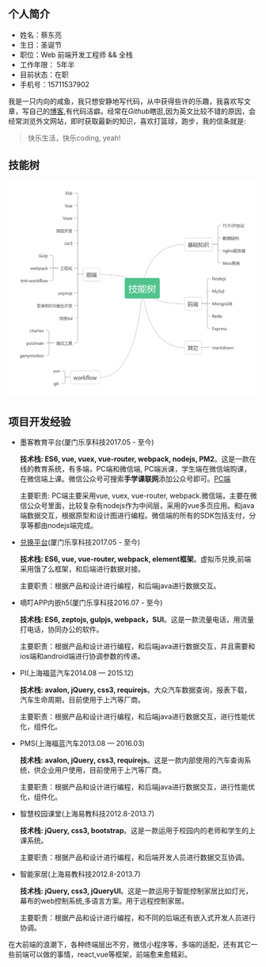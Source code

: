 ## 个人简介

- 姓名：蔡东亮
- 生日：圣诞节
- 职位：Web 前端开发工程师 && 全栈
- 工作年限： 5年半
- 目前状态：在职
- 手机号：15711537902

我是一只内向的咸鱼，我只想安静地写代码，从中获得些许的乐趣，我喜欢写文章，写自己的[博客](https://troland.github.io),有代码洁癖。经常在*Github*瞎逛,因为英文比较不错的原因，会经常浏览外文网站，即时获取最新的知识，喜欢打篮球，跑步，我的信条就是:

> 快乐生活，快乐coding, yeah!

## 技能树
![技能树](tech-map.png)

## 项目开发经验

- 墨客教育平台(厦门乐享科技2017.05 - 至今)

  **技术栈: ES6, vue, vuex, vue-router, webpack, nodejs, PM2**。这是一款在线的教育系统，有多端，PC端和微信端, PC端派课，学生端在微信端购课，在微信端上课。微信公众号可搜索**手学课联网**添加公众号即可。[PC端](org.sxmoc.com)
 
  主要职责: PC端主要采用vue, vuex, vue-router, webpack.微信端，主要在微信公众号里面，比较复杂有nodejs作为中间层，采用的vue多页应用。和java端数据交互，根据原型和设计图进行编程。微信端的所有的SDK包括支付，分享等都由nodejs端完成。
  
- [兑换平台](http://exchange.iwop.cn/)(厦门乐享科技2017.05 - 至今)

  **技术栈: ES6, vue, vue-router, webpack, element框架**。虚拟币兑换,前端采用饿了么框架，和后端进行数据对接。
 
  主要职责：根据产品和设计进行编程，和后端java进行数据交互。
  
- 嘀叮APP内嵌h5(厦门乐享科技2016.07 - 至今)

  **技术栈: ES6, zeptojs, gulpjs, webpack，SUI**。这是一款流量电话，用流量打电话，协同办公的软件。
 
  主要职责：根据产品和设计进行编程，和后端java进行数据交互，并且需要和ios端和android端进行协调参数的传递。
  
- PI(上海福蓝汽车2014.08 — 2015.12)

  **技术栈: avalon, jQuery, css3, requirejs**。大众汽车数据查询，报表下载，汽车生命周期，目前使用于上汽等厂商。
  
  主要职责：根据产品和设计进行编程，和后端java进行数据交互，进行性能优化，组件化。
  
- PMS(上海福蓝汽车2013.08 — 2016.03)

  **技术栈: avalon, jQuery, css3, requirejs**。这是一款内部使用的汽车查询系统，供企业用户使用，目前使用于上汽等厂商。
 
  主要职责：根据产品和设计进行编程，和后端java进行数据交互，进行性能优化，组件化。
  
- 智慧校园课堂(上海易教科技2012.8-2013.7)
  
  **技术栈: jQuery, css3, bootstrap**。这是一款运用于校园内的老师和学生的上课系统。
  
  主要职责：根据产品和设计进行编程，和后端开发人员进行数据交互协调。
  
- 智能家居(上海易教科技2012.8-2013.7)

  **技术栈: jQuery, css3, jQueryUI**。这是一款运用于智能控制家居比如灯光，幕布的web控制系统,多语言方案。用于远程控制家居。
  
  主要职责：根据产品和设计进行编程，和不同的后端还有嵌入式开发人员进行协调。
 
 在大前端的浪潮下，各种终端层出不穷，微信小程序等，多端的适配，还有其它一些前端可以做的事情，react,vue等框架，前端愈来愈精彩。